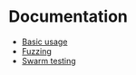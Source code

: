 # Documentation

* [Basic usage](/docs/basic_usage.md)
* [Fuzzing](/docs/fuzzing.md)
* [Swarm testing](/docs/swarm_testing.md)